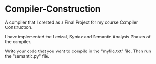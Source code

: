 # Compiler-Construction
A compiler that I created as a Final Project for my course Compiler Construction.

I have implemented the Lexical, Syntax and Semantic Analysis Phases of the compiler.

Write your code that you want to compile in the "myfile.txt" file.
Then run the "semantic.py" file.
